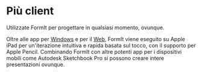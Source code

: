 # Più client

Utilizzate FormIt per progettare in qualsiasi momento, ovunque.

Oltre alle app per [Windows](https://formit.autodesk.com/download) e per il [Web](https://formit.autodesk.com/app), FormIt viene eseguito su Apple iPad per un'iterazione intuitiva e rapida basata sul tocco, con il supporto per Apple Pencil. Combinando FormIt con altre potenti app per i dispositivi mobili come Autodesk Sketchbook Pro si possono creare intere presentazioni ovunque.


